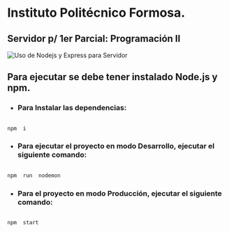 # Instituto Politécnico Formosa.

## Servidor p/ 1er Parcial: Programación II
![Uso de Nodejs y Express para Servidor](https://camo.githubusercontent.com/0831579ca65c4ea04fef03561371669f02c7d55855df5c4356aa113e8e7708f7/68747470733a2f2f7265732e636c6f7564696e6172792e636f6d2f70726163746963616c6465762f696d6167652f66657463682f732d2d4b6b536373746e4a2d2d2f635f696d616767615f7363616c652c665f6175746f2c666c5f70726f67726573736976652c685f3432302c715f6175746f2c775f313030302f68747470733a2f2f6465762d746f2d75706c6f6164732e73332e616d617a6f6e6177732e636f6d2f75706c6f6164732f61727469636c65732f7a6f6a757937396c6f33666e33716474376736702e706e67)
## Para ejecutar se debe tener instalado Node.js y npm.
*  ### Para Instalar las dependencias:

```js

npm  i

```

*  ### Para ejecutar el proyecto en modo Desarrollo, ejecutar el siguiente comando:

```js

npm  run  nodemon

```

*  ### Para el proyecto en modo Producción, ejecutar el siguiente comando:

```js

npm  start

```